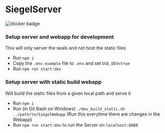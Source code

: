 # SiegelServer

![docker badge](https://img.shields.io/docker/cloud/build/paulmethfessel/siegelserver)

### Setup server and webapp for development
This will only server the seals and not host the static files
- Run `npm i`
- Copy the `.env.example` file to `.env` and set `USE_DEV=true`
- Run `npm run start:dev`

### Setup server with static build webapp
Will build the static files from a given local path and serve it
- Run `npm i`
- Run (in Git Bash on Windows) `./dev_build_static.sh ../path/to/SiegelWebapp` (Run this everytime there are changes in the Webapp)
- Run `npm run start:dev` to run the Server on `localhost:8080`
